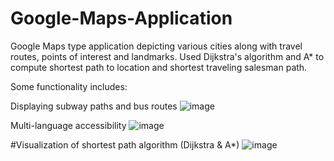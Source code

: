 # Google-Maps-Application
Google Maps type application depicting various cities along with travel routes, points of interest and landmarks. Used Dijkstra's algorithm and A* to compute shortest path to location and shortest traveling salesman path. 

Some functionality includes:

Displaying subway paths and bus routes
![image](https://github.com/user-attachments/assets/2cb4af73-6e03-4d29-9d35-a489feda7340)

Multi-language accessibility
![image](https://github.com/user-attachments/assets/535c7e59-8501-4383-b5f6-6a7efdf10c8f)

#Visualization of shortest path algorithm (Dijkstra & A*)
![image](https://github.com/user-attachments/assets/4a2aeb0d-eb96-4493-ac79-9de719e7bc86)

